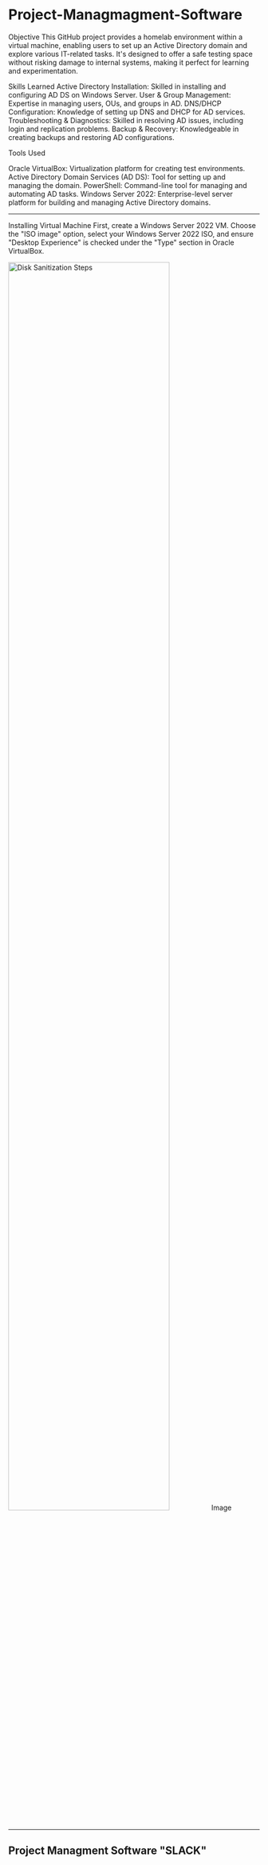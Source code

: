 # Project-Managmagment-Software
Objective 
This GitHub project provides a homelab environment within a virtual machine, enabling users to set up an Active Directory domain and explore various IT-related tasks. It's designed to offer a safe testing space without risking damage to internal systems, making it perfect for learning and experimentation.

Skills Learned
Active Directory Installation: Skilled in installing and configuring AD DS on Windows Server.
User & Group Management: Expertise in managing users, OUs, and groups in AD.
DNS/DHCP Configuration: Knowledge of setting up DNS and DHCP for AD services.
Troubleshooting & Diagnostics: Skilled in resolving AD issues, including login and replication problems.
Backup & Recovery: Knowledgeable in creating backups and restoring AD configurations.

Tools Used

Oracle VirtualBox: Virtualization platform for creating test environments.
Active Directory Domain Services (AD DS): Tool for setting up and managing the domain.
PowerShell: Command-line tool for managing and automating AD tasks.
Windows Server 2022: Enterprise-level server platform for building and managing Active Directory domains.
<hr>

Installing Virtual Machine
First, create a Windows Server 2022 VM. Choose the "ISO image" option, select your Windows Server 2022 ISO, and ensure "Desktop Experience" is checked under the "Type" section in Oracle VirtualBox.

<img src="https://imgur.com/R6Hd4qY.png" height="80%" width="80%" alt="Disk Sanitization Steps"/>
Image

<hr>
<h2> Project Managment Software "SLACK" </h2>
